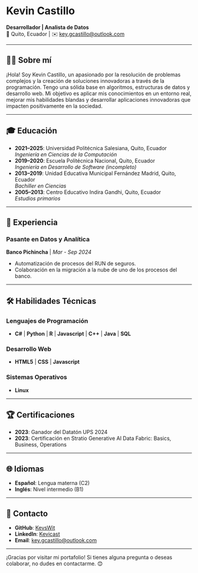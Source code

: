 # Kevin Castillo  
**Desarrollador | Analista de Datos**  
📍 Quito, Ecuador | ✉️ key.gcastillo@outlook.com  

---

## 👨‍💻 Sobre mí  
¡Hola! Soy Kevin Castillo, un apasionado por la resolución de problemas complejos y la creación de soluciones innovadoras a través de la programación. Tengo una sólida base en algoritmos, estructuras de datos y desarrollo web. Mi objetivo es aplicar mis conocimientos en un entorno real, mejorar mis habilidades blandas y desarrollar aplicaciones innovadoras que impacten positivamente en la sociedad.

---

## 🎓 Educación  
- **2021–2025**: Universidad Politécnica Salesiana, Quito, Ecuador  
  *Ingeniería en Ciencias de la Computación*  
- **2019–2020**: Escuela Politécnica Nacional, Quito, Ecuador  
  *Ingeniería en Desarrollo de Software (incompleto)*  
- **2013–2019**: Unidad Educativa Municipal Fernández Madrid, Quito, Ecuador  
  *Bachiller en Ciencias*  
- **2005–2013**: Centro Educativo Indira Gandhi, Quito, Ecuador  
  *Estudios primarios*  

---

## 💼 Experiencia  
### **Pasante en Datos y Analítica**  
**Banco Pichincha** | *Mar - Sep 2024*  
- Automatización de procesos del RUN de seguros.  
- Colaboración en la migración a la nube de uno de los procesos del banco.  

---

## 🛠 Habilidades Técnicas  
### Lenguajes de Programación  
- **C#** | **Python** | **R** | **Javascript** | **C++** | **Java** | **SQL**  

### Desarrollo Web  
- **HTML5** | **CSS** | **Javascript**  

### Sistemas Operativos  
- **Linux**  

---

## 🏆 Certificaciones  
- **2023**: Ganador del Datatón UPS 2024  
- **2023**: Certificación en Stratio Generative AI Data Fabric: Basics, Business, Operations  

---

## 🌐 Idiomas  
- **Español**: Lengua materna (C2)  
- **Inglés**: Nivel intermedio (B1)  

---

## 🔗 Contacto  
- **GitHub**: [KevsWit](https://github.com/KevsWit)  
- **LinkedIn**: [Kevicast](https://www.linkedin.com/in/kevicast/)  
- **Email**: key.gcastillo@outlook.com 
---

¡Gracias por visitar mi portafolio! Si tienes alguna pregunta o deseas colaborar, no dudes en contactarme. 😊